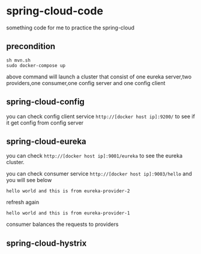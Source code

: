# spring-cloud-code

something code for me to practice the spring-cloud

## precondition

    sh mvn.sh
    sudo docker-compose up
    
above command will launch a cluster that consist of one eureka server,two providers,one consumer,one config server and one config client


## spring-cloud-config

you can check config client service `http://[docker host ip]:9200/` to see if it get config from config server

## spring-cloud-eureka

you can check `http://[docker host ip]:9001/eureka` to see the eureka cluster.

you can check consumer service `http://[docker host ip]:9003/hello` and you will see below

    hello world and this is from eureka-provider-2
    
refresh again

    hello world and this is from eureka-provider-1
    
consumer balances the requests to providers


## spring-cloud-hystrix 

